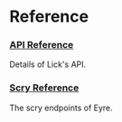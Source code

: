 # Reference

### [API Reference](system/kernel/lick/reference/tasks)

Details of Lick's API.

### [Scry Reference](system/kernel/lick/reference/scry)

The scry endpoints of Eyre.
